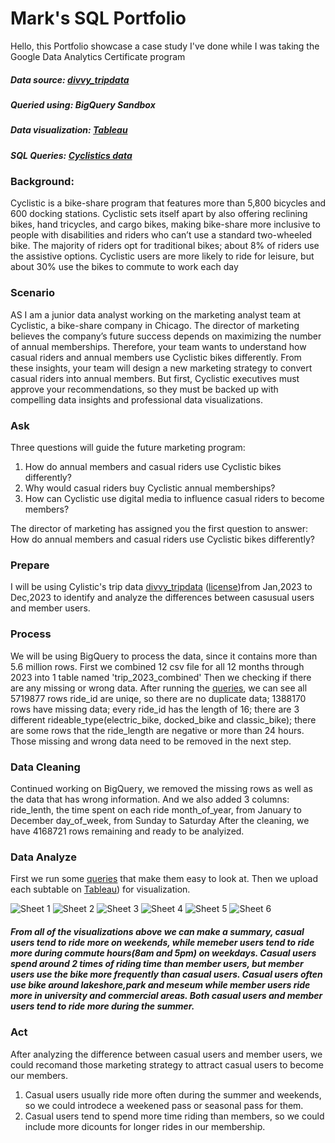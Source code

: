 # Mark's SQL Portfolio

Hello, this Portfolio showcase a case study I've done while I was taking the Google Data Analytics Certificate program

##### Data source: [divvy_tripdata](https://divvy-tripdata.s3.amazonaws.com/index.html)

##### Queried using: BigQuery Sandbox

##### Data visualization: [Tableau](https://public.tableau.com/app/profile/da.wei1820/viz/Googledataanalyticscasestudy1/Dashboard1#3)

##### SQL Queries: [Cyclistics data](https://github.com/markwei93/markwei93.github.io/blob/main/Cyclistics%20data.sql)

### Background:
Cyclistic is a bike-share program that features more than 5,800 bicycles and 600
docking stations. Cyclistic sets itself apart by also offering reclining bikes, hand
tricycles, and cargo bikes, making bike-share more inclusive to people with disabilities
and riders who can’t use a standard two-wheeled bike. The majority of riders opt for
traditional bikes; about 8% of riders use the assistive options. Cyclistic users are more
likely to ride for leisure, but about 30% use the bikes to commute to work each day

### Scenario
AS I am a junior data analyst working on the marketing analyst team at Cyclistic, a bike-share
company in Chicago. The director of marketing believes the company’s future success
depends on maximizing the number of annual memberships. Therefore, your team wants to
understand how casual riders and annual members use Cyclistic bikes differently. From these
insights, your team will design a new marketing strategy to convert casual riders into annual
members. But first, Cyclistic executives must approve your recommendations, so they must be
backed up with compelling data insights and professional data visualizations.

### Ask
Three questions will guide the future marketing program:
1. How do annual members and casual riders use Cyclistic bikes differently?
2. Why would casual riders buy Cyclistic annual memberships?
3. How can Cyclistic use digital media to influence casual riders to become members?

The director of marketing has assigned you the first question to answer: How do annual members and casual
riders use Cyclistic bikes differently?


### Prepare
I will be using Cylistic's trip data [divvy_tripdata](https://divvy-tripdata.s3.amazonaws.com/index.html) ([license](https://www.divvybikes.com/data-license-agreement))from Jan,2023 to Dec,2023 to identify and analyze the differences between casusual users and member users.

### Process
We will be using BigQuery to process the data, since it contains more than 5.6 million rows.
First we combined 12 csv file for all 12 months through 2023 into 1 table named 'trip_2023_combined'
Then we checking if there are any missing or wrong data. After running the [queries](https://github.com/markwei93/markwei93.github.io/blob/main/Cyclistics%20data.sql), we can see all 5719877 rows ride_id are uniqe, so there are no duplicate data; 1388170 rows have missing data; every ride_id has the length of 16; there are 3 different rideable_type(electric_bike, docked_bike and classic_bike); there are some rows that the ride_length are negative or more than 24 hours.
Those missing and wrong data need to be removed in the next step.

### Data Cleaning
Continued working on BigQuery, we removed the missing rows as well as the data that has wrong information. And we also added 3 columns:
ride_lenth, the time spent on each ride
month_of_year, from January to December
day_of_week, from Sunday to Saturday
After the cleaning, we have 4168721 rows remaining and ready to be analyized.

### Data Analyze
First we run some [queries](https://github.com/markwei93/markwei93.github.io/blob/main/Cyclistics%20data.sql) that make them easy to look at.
Then we upload each subtable on [Tableau](https://public.tableau.com/app/profile/da.wei1820/viz/Googledataanalyticscasestudy1/Dashboard1#3)) for visualization.

![Sheet 1](https://github.com/markwei93/markwei93.github.io/assets/157609668/3cd79f2d-105c-4518-b1b9-d0848b408f8f)
![Sheet 2](https://github.com/markwei93/markwei93.github.io/assets/157609668/4a78be51-d411-4bda-93cd-8f918513c87a)
![Sheet 3](https://github.com/markwei93/markwei93.github.io/assets/157609668/bca49119-9171-408d-a97c-ce062a7ca565)
![Sheet 4](https://github.com/markwei93/markwei93.github.io/assets/157609668/0db47e5e-1409-47b7-aba3-f7c1c2987858)
![Sheet 5](https://github.com/markwei93/markwei93.github.io/assets/157609668/5aa704e7-ae68-4fbf-8c48-8c29aebaab48)
![Sheet 6](https://github.com/markwei93/markwei93.github.io/assets/157609668/cb1d745f-3429-4350-a15e-17d337d9561b)

##### From all of the visualizations above we can make a summary, casual users tend to ride more on weekends, while memeber users tend to ride more during commute hours(8am and 5pm) on weekdays. Casual users spend around 2 times of riding time than member users, but member users use the bike more frequently than casual users. Casual users often use bike around lakeshore,park and meseum while member users ride more in university and commercial areas. Both casual users and member users tend to ride more during the summer.

### Act
After analyzing the difference between casual users and member users, we could recomand those marketing strategy to attract casual users to become our members.
1. Casual users usually ride more often during the summer and weekends, so we could introdece a weekened pass or seasonal pass for them.
2. Casual users tend to spend more time riding than members, so we could include more dicounts for longer rides in our membership.
